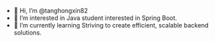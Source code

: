 - 👋 Hi, I’m @tanghongxin82
- 👀 I’m interested in Java student interested in Spring Boot. 
- 🌱 I’m currently learning Striving to create efficient, scalable backend solutions.

